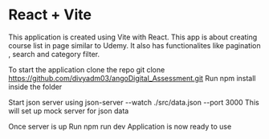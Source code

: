 # React + Vite

This application is created using Vite with React.
This app is about creating course list in page similar to Udemy.
It also has functionalites like pagination , search and category filter.

To start the application clone the repo
git clone https://github.com/divyadm03/angoDigital_Assessment.git
Run npm install inside the folder

Start json server using
json-server --watch ./src/data.json --port 3000
This will set up mock server for json data

Once server is up
Run npm run dev
Application is now ready to use

